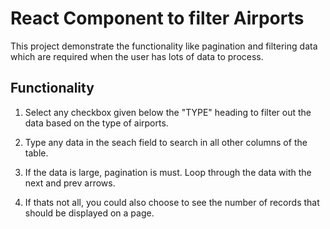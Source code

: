 # React Component to filter Airports

This project demonstrate the functionality like pagination and filtering data which are required when the user has lots of data to process.

## Functionality

1. Select any checkbox given below the "TYPE" heading to filter out the data based on the type of airports.

2. Type any data in the seach field to search in all other columns of the table.

3. If the data is large, pagination is must. Loop through the data with the next and prev arrows.

4. If thats not all, you could also choose to see the number of records that should be displayed on a page.

